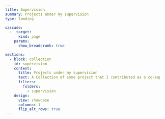 ```yaml
---
title: Supervision
summary: Projects under my supervision
type: landing

cascade:
  - _target:
      kind: page
    params:
      show_breadcrumb: true

sections:
  - block: collection
    id: supervision
    content:
      title: Projects under my supervision
      text: A Collection of some project that I contributed as a co-supervisor.
      filters:
        folders:
          - supervision
    design:
      view: showcase
      columns: 1
      flip_alt_rows: true
---
```

